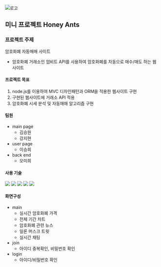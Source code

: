 
![로고](https://user-images.githubusercontent.com/68418005/118906639-1de97880-b959-11eb-97f7-07df502f994a.png)
## 미니 프로젝트 Honey Ants


### 프로젝트 주제
암호화폐 자동매매 사이트
- 암호화폐 거래소인 업비트 API를 사용하여 암호화폐를 자동으로 매수/매도 하는 웹사이트 

#### 프로젝트 목표
1. node.js를 이용하여 MVC 디자인패턴과 ORM을 적용한 웹사이트 구현
2. 구현된 웹사이트에 거래소 API 적용
3. 암호화폐 시세 분석 및 자동매매 알고리즘 구현

#### 팀원
- main page
  - 김승원
  - 강지현
- user page 
  - 이승희
- back end
  - 오미희

#### 사용 기술

<p>
  <img src="https://img.shields.io/badge/HTML5-E34F26?style=plastic&logo=HTML5&logoColor=white"/>
  <img src="https://img.shields.io/badge/CSS3-1572B6?style=plastic&logo=CSS3&logoColor=white"/>
  <img src="https://img.shields.io/badge/JavaScript-F7DF1E?logo=JavaScript&logoColor=white&style=plastic" style="max-width: 100%; user-select: auto;">
  <img src="https://img.shields.io/badge/Node.js-339933?logo=Node.js&logoColor=white&style=plastic"/>
  <img src="https://img.shields.io/badge/MySQL-4479A1?style=plastic&logo=MySQL&logoColor=white"/>
</p>

#### 화면구성
- main
  - 실시간 암호화폐 가격
  - 전체 기간 차트
  - 암호화폐 관련 뉴스
  - 일론 머스크 트윗
  - 실시간 채팅
- join
  - 아이디 중복확인, 비밀번호 확인
- login
  - 아이디/비밀번호 확인



    


